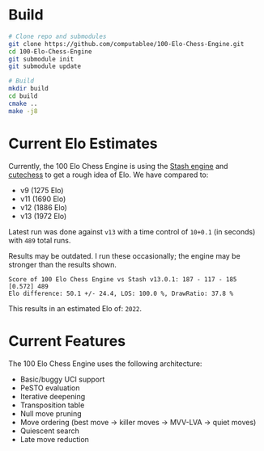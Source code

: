 # Build

```sh
# Clone repo and submodules
git clone https://github.com/computablee/100-Elo-Chess-Engine.git
cd 100-Elo-Chess-Engine
git submodule init
git submodule update

# Build
mkdir build
cd build
cmake ..
make -j8
```

# Current Elo Estimates

Currently, the 100 Elo Chess Engine is using the [Stash engine](https://gitlab.com/mhouppin/stash-bot) and [cutechess](https://cutechess.com/) to get a rough idea of Elo.
We have compared to:

- v9 (1275 Elo)
- v11 (1690 Elo)
- v12 (1886 Elo)
- v13 (1972 Elo)

Latest run was done against `v13` with a time control of `10+0.1` (in seconds) with `489` total runs.

Results may be outdated.
I run these occasionally; the engine may be stronger than the results shown.

```
Score of 100 Elo Chess Engine vs Stash v13.0.1: 187 - 117 - 185  [0.572] 489
Elo difference: 50.1 +/- 24.4, LOS: 100.0 %, DrawRatio: 37.8 %
```

This results in an estimated Elo of: `2022`.

# Current Features

The 100 Elo Chess Engine uses the following architecture:

- Basic/buggy UCI support
- PeSTO evaluation
- Iterative deepening
- Transposition table
- Null move pruning
- Move ordering (best move -> killer moves -> MVV-LVA -> quiet moves)
- Quiescent search
- Late move reduction